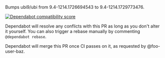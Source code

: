 Bumps ubi9/ubi from 9.4-1214.1726694543 to 9.4-1214.1729773476.

[![Dependabot compatibility score](https://camo.githubusercontent.com/751174587e700a4100c6d417df8a976a06910087b95554a4a6c40e427307c054/68747470733a2f2f646570656e6461626f742d6261646765732e6769746875626170702e636f6d2f6261646765732f636f6d7061746962696c6974795f73636f72653f646570656e64656e63792d6e616d653d756269392f756269267061636b6167652d6d616e616765723d646f636b65722670726576696f75732d76657273696f6e3d392e342d313231342e31373236363934353433266e65772d76657273696f6e3d392e342d313231342e31373239373733343736)](https://docs.github.com/en/github/managing-security-vulnerabilities/about-dependabot-security-updates#about-compatibility-scores)

Dependabot will resolve any conflicts with this PR as long as you don't alter it yourself. You can also trigger a rebase manually by commenting `@dependabot rebase`.

Dependabot will merge this PR once CI passes on it, as requested by @foo-user-baz.
